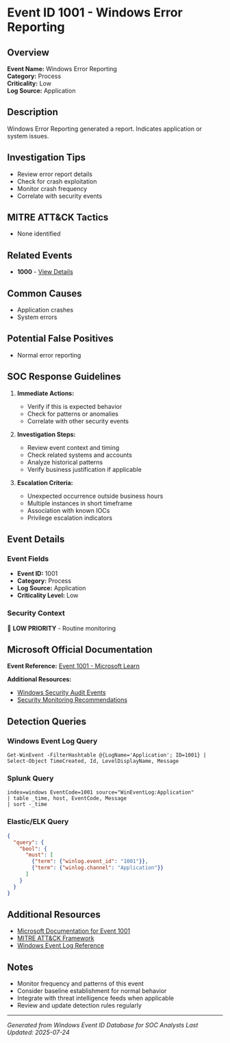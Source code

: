 # Event ID 1001 - Windows Error Reporting

## Overview
**Event Name:** Windows Error Reporting  
**Category:** Process  
**Criticality:** Low  
**Log Source:** Application  

## Description
Windows Error Reporting generated a report. Indicates application or system issues.

## Investigation Tips
- Review error report details
- Check for crash exploitation
- Monitor crash frequency
- Correlate with security events

## MITRE ATT&CK Tactics
- None identified

## Related Events
- **1000** - [View Details](1000.md)

## Common Causes
- Application crashes
- System errors

## Potential False Positives
- Normal error reporting

## SOC Response Guidelines
1. **Immediate Actions:**
   - Verify if this is expected behavior
   - Check for patterns or anomalies
   - Correlate with other security events

2. **Investigation Steps:**
   - Review event context and timing
   - Check related systems and accounts
   - Analyze historical patterns
   - Verify business justification if applicable

3. **Escalation Criteria:**
   - Unexpected occurrence outside business hours
   - Multiple instances in short timeframe
   - Association with known IOCs
   - Privilege escalation indicators

## Event Details

### Event Fields
- **Event ID:** 1001
- **Category:** Process
- **Log Source:** Application
- **Criticality Level:** Low

### Security Context
📝 **LOW PRIORITY** - Routine monitoring

## Microsoft Official Documentation
**Event Reference:** [Event 1001 - Microsoft Learn](https://learn.microsoft.com/en-us/windows/win32/eventlog/event-logging-elements)

**Additional Resources:**
- [Windows Security Audit Events](https://learn.microsoft.com/en-us/windows/security/threat-protection/auditing/audit-events)
- [Security Monitoring Recommendations](https://learn.microsoft.com/en-us/windows-server/identity/ad-ds/plan/appendix-l--events-to-monitor)

## Detection Queries

### Windows Event Log Query
```
Get-WinEvent -FilterHashtable @{LogName='Application'; ID=1001} | Select-Object TimeCreated, Id, LevelDisplayName, Message
```

### Splunk Query
```spl
index=windows EventCode=1001 source="WinEventLog:Application"
| table _time, host, EventCode, Message
| sort -_time
```

### Elastic/ELK Query
```json
{
  "query": {
    "bool": {
      "must": [
        {"term": {"winlog.event_id": "1001"}},
        {"term": {"winlog.channel": "Application"}}
      ]
    }
  }
}
```

## Additional Resources
- [Microsoft Documentation for Event 1001](https://docs.microsoft.com/en-us/windows/security/threat-protection/auditing/event-1001)
- [MITRE ATT&CK Framework](https://attack.mitre.org/)
- [Windows Event Log Reference](https://docs.microsoft.com/en-us/windows/win32/eventlog/event-logging)

## Notes
- Monitor frequency and patterns of this event
- Consider baseline establishment for normal behavior
- Integrate with threat intelligence feeds when applicable
- Review and update detection rules regularly

---
*Generated from Windows Event ID Database for SOC Analysts*
*Last Updated: 2025-07-24*